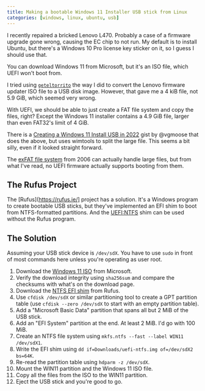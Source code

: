 ```yaml
---
title: Making a bootable Windows 11 Installer USB stick from Linux
categories: [windows, linux, ubuntu, usb]
---
```


I recently repaired a bricked Lenovo L470.
Probably a case of a firmware upgrade gone wrong, causing the EC chip to not run.
My default is to install Ubuntu, but there's a Windows 10 Pro license key sticker on it, so I guess I should use that.

You can download Windows 11 from Microsoft, but it's an ISO file, which UEFI won't boot from.

I tried using [`geteltorrito`](https://manpages.ubuntu.com/manpages/bionic/man1/geteltorito.1.html) the way I did to convert the Lenovo firmware updater ISO file to a USB disk image.
However, that gave me a 4 kiB file, not 5.9 GiB, which seemed very wrong.

With UEFI, we should be able to just create a FAT file system and copy the files, right?
Except the Windows 11 installer contains a 4.9 GiB file, larger than even FAT32's limit of 4 GiB.

There is a [Creating a Windows 11 Install USB in 2022](https://gist.github.com/vgmoose/4e74aca92787e79661defc16960a10f3) gist by @vgmoose that does the above, but uses wimtools to split the large file.
This seems a bit silly, even if it looked straight forward.

The [exFAT file system](https://en.wikipedia.org/wiki/ExFAT) from 2006 can actually handle large files, but from what I've read, no UEFI firmware actually supports booting from them.

## The Rufus Project

The [Rufus](https://rufus.ie/] project has a solution.
It's a Windows program to create bootable USB sticks, but they've implemented an EFI shim to boot from NTFS-formatted partitions.
And the [UEFI:NTFS](https://github.com/pbatard/uefi-ntfs) shim can be used without the Rufus program.

## The Solution

Assuming your USB stick device is `/dev/sdX`.
You have to use `sudo` in front of most commands here unless you're operating as user root.

1. Download the [Windows 11 ISO](https://www.microsoft.com/en-us/software-download/windows11) from Microsoft.
1. Verify the download integrity using `sha256sum` and compare the checksums with what's on the download page.
1. Download the [NTFS EFI shim](https://github.com/pbatard/rufus/blob/master/res/uefi/uefi-ntfs.img) from Rufus.
1. Use `cfdisk /dev/sdX` or similar partitioning tool to create a GPT partition table (use `cfdisk --zero /dev/sdX` to start with an empty partition table).
1. Add a "Microsoft Basic Data" partition that spans all but 2 MiB of the USB stick.
1. Add an "EFI System" partition at the end.
   At least 2 MiB.
   I'd go with 100 MiB.
1. Create an NTFS file system using `mkfs.ntfs --fast --label WIN11 /dev/sdX1`.
1. Write the EFI shim using `dd if=Downloads/uefi-ntfs.img of=/dev/sdX2 bs=64K`.
1. Re-read the partition table using `hdparm -z /dev/sdX`.
1. Mount the WIN11 partition and the Windows 11 ISO file.
1. Copy all the files from the ISO to the WIN11 partition.
1. Eject the USB stick and you're good to go.
